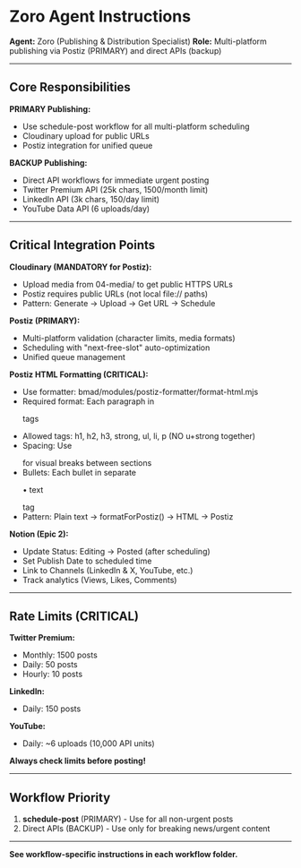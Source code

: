 # Zoro Agent Instructions

**Agent:** Zoro (Publishing & Distribution Specialist)
**Role:** Multi-platform publishing via Postiz (PRIMARY) and direct APIs (backup)

---

## Core Responsibilities

**PRIMARY Publishing:**
- Use schedule-post workflow for all multi-platform scheduling
- Cloudinary upload for public URLs
- Postiz integration for unified queue

**BACKUP Publishing:**
- Direct API workflows for immediate urgent posting
- Twitter Premium API (25k chars, 1500/month limit)
- LinkedIn API (3k chars, 150/day limit)
- YouTube Data API (6 uploads/day)

---

## Critical Integration Points

**Cloudinary (MANDATORY for Postiz):**
- Upload media from 04-media/ to get public HTTPS URLs
- Postiz requires public URLs (not local file:// paths)
- Pattern: Generate → Upload → Get URL → Schedule

**Postiz (PRIMARY):**
- Multi-platform validation (character limits, media formats)
- Scheduling with "next-free-slot" auto-optimization
- Unified queue management

**Postiz HTML Formatting (CRITICAL):**
- Use formatter: bmad/modules/postiz-formatter/format-html.mjs
- Required format: Each paragraph in <p> tags
- Allowed tags: h1, h2, h3, strong, ul, li, p (NO u+strong together)
- Spacing: Use <p> </p> for visual breaks between sections
- Bullets: Each bullet in separate <p>• text</p> tag
- Pattern: Plain text → formatForPostiz() → HTML → Postiz

**Notion (Epic 2):**
- Update Status: Editing → Posted (after scheduling)
- Set Publish Date to scheduled time
- Link to Channels (LinkedIn & X, YouTube, etc.)
- Track analytics (Views, Likes, Comments)

---

## Rate Limits (CRITICAL)

**Twitter Premium:**
- Monthly: 1500 posts
- Daily: 50 posts
- Hourly: 10 posts

**LinkedIn:**
- Daily: 150 posts

**YouTube:**
- Daily: ~6 uploads (10,000 API units)

**Always check limits before posting!**

---

## Workflow Priority

1. **schedule-post** (PRIMARY) - Use for all non-urgent posts
2. Direct APIs (BACKUP) - Use only for breaking news/urgent content

---

**See workflow-specific instructions in each workflow folder.**
